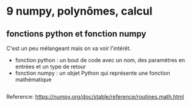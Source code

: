 # 9 numpy, polynômes, calcul

## 


## fonctions python et fonction numpy

C'est un peu mélangeant mais on va voir l'intérêt.
- fonction python : un bout de code avec un nom, des paramètres en entrées et un type de retour
- fonction numpy : un objet Python qui représente une fonction mathématique

```python

```

Reference: https://numpy.org/doc/stable/reference/routines.math.html